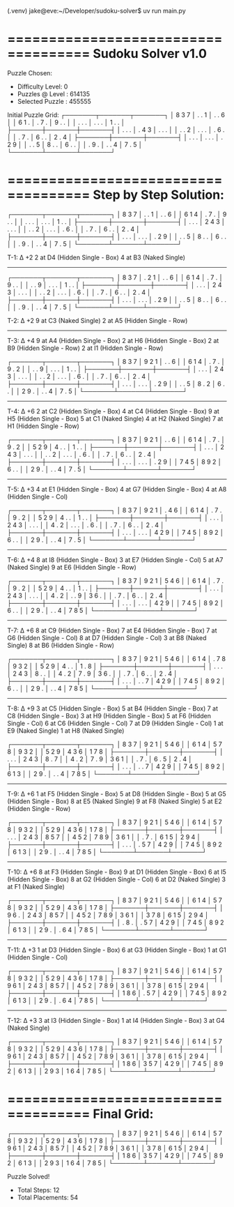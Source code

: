 (.venv) jake@eve:~/Developer/sudoku-solver$ uv run main.py

====================================
Sudoku Solver v1.0
====================================

Puzzle Chosen:
- Difficulty Level: 0
- Puzzles @ Level : 614135
- Selected Puzzle : 455555

Initial Puzzle Grid:
┌───────┬───────┬───────┐
│ 8 3 7 │ . . 1 │ . . 6 │
│ 6 1 . │ . 7 . │ 9 . . │
│ . . . │ . . . │ 1 . . │
├───────┼───────┼───────┤
│ . . . │ . 4 3 │ . . . │
│ . . 2 │ . . . │ . 6 . │
│ . 7 . │ 6 . . │ 2 . 4 │
├───────┼───────┼───────┤
│ . . . │ . . . │ . 2 9 │
│ . . 5 │ 8 . . │ 6 . . │
│ . 9 . │ . . 4 │ 7 . 5 │
└───────┴───────┴───────┘

====================================
Step by Step Solution:
====================================

┌───────┬───────┬───────┐
│ 8 3 7 │ . . 1 │ . . 6 │
│ 6 1 4 │ . 7 . │ 9 . . │
│ . . . │ . . . │ 1 . . │
├───────┼───────┼───────┤
│ . . . │ 2 4 3 │ . . . │
│ . . 2 │ . . . │ . 6 . │
│ . 7 . │ 6 . . │ 2 . 4 │
├───────┼───────┼───────┤
│ . . . │ . . . │ . 2 9 │
│ . . 5 │ 8 . . │ 6 . . │
│ . 9 . │ . . 4 │ 7 . 5 │
└───────┴───────┴───────┘

T-1:  Δ +2
2 at D4 (Hidden Single - Box)
4 at B3 (Naked Single)

------------------------------------

┌───────┬───────┬───────┐
│ 8 3 7 │ . 2 1 │ . . 6 │
│ 6 1 4 │ . 7 . │ 9 . . │
│ . . 9 │ . . . │ 1 . . │
├───────┼───────┼───────┤
│ . . . │ 2 4 3 │ . . . │
│ . . 2 │ . . . │ . 6 . │
│ . 7 . │ 6 . . │ 2 . 4 │
├───────┼───────┼───────┤
│ . . . │ . . . │ . 2 9 │
│ . . 5 │ 8 . . │ 6 . . │
│ . 9 . │ . . 4 │ 7 . 5 │
└───────┴───────┴───────┘

T-2:  Δ +2
9 at C3 (Naked Single)
2 at A5 (Hidden Single - Row)

------------------------------------

T-3:  Δ +4
9 at A4 (Hidden Single - Box)
2 at H6 (Hidden Single - Box)
2 at B9 (Hidden Single - Row)
2 at I1 (Hidden Single - Row)

┌───────┬───────┬───────┐
│ 8 3 7 │ 9 2 1 │ . . 6 │
│ 6 1 4 │ . 7 . │ 9 . 2 │
│ . . 9 │ . . . │ 1 . . │
├───────┼───────┼───────┤
│ . . . │ 2 4 3 │ . . . │
│ . . 2 │ . . . │ . 6 . │
│ . 7 . │ 6 . . │ 2 . 4 │
├───────┼───────┼───────┤
│ . . . │ . . . │ . 2 9 │
│ . . 5 │ 8 . 2 │ 6 . . │
│ 2 9 . │ . . 4 │ 7 . 5 │
└───────┴───────┴───────┘

------------------------------------

T-4:  Δ +6
2 at C2 (Hidden Single - Box)
4 at C4 (Hidden Single - Box)
9 at H5 (Hidden Single - Box)
5 at C1 (Naked Single)
4 at H2 (Naked Single)
7 at H1 (Hidden Single - Row)

┌───────┬───────┬───────┐
│ 8 3 7 │ 9 2 1 │ . . 6 │
│ 6 1 4 │ . 7 . │ 9 . 2 │
│ 5 2 9 │ 4 . . │ 1 . . │
├───────┼───────┼───────┤
│ . . . │ 2 4 3 │ . . . │
│ . . 2 │ . . . │ . 6 . │
│ . 7 . │ 6 . . │ 2 . 4 │
├───────┼───────┼───────┤
│ . . . │ . . . │ . 2 9 │
│ 7 4 5 │ 8 9 2 │ 6 . . │
│ 2 9 . │ . . 4 │ 7 . 5 │
└───────┴───────┴───────┘

------------------------------------

T-5:  Δ +3
4 at E1 (Hidden Single - Box)
4 at G7 (Hidden Single - Box)
4 at A8 (Hidden Single - Col)

┌───────┬───────┬───────┐
│ 8 3 7 │ 9 2 1 │ . 4 6 │
│ 6 1 4 │ . 7 . │ 9 . 2 │
│ 5 2 9 │ 4 . . │ 1 . . │
├───────┼───────┼───────┤
│ . . . │ 2 4 3 │ . . . │
│ 4 . 2 │ . . . │ . 6 . │
│ . 7 . │ 6 . . │ 2 . 4 │
├───────┼───────┼───────┤
│ . . . │ . . . │ 4 2 9 │
│ 7 4 5 │ 8 9 2 │ 6 . . │
│ 2 9 . │ . . 4 │ 7 . 5 │
└───────┴───────┴───────┘

------------------------------------

T-6:  Δ +4
8 at I8 (Hidden Single - Box)
3 at E7 (Hidden Single - Col)
5 at A7 (Naked Single)
9 at E6 (Hidden Single - Row)

┌───────┬───────┬───────┐
│ 8 3 7 │ 9 2 1 │ 5 4 6 │
│ 6 1 4 │ . 7 . │ 9 . 2 │
│ 5 2 9 │ 4 . . │ 1 . . │
├───────┼───────┼───────┤
│ . . . │ 2 4 3 │ . . . │
│ 4 . 2 │ . . 9 │ 3 6 . │
│ . 7 . │ 6 . . │ 2 . 4 │
├───────┼───────┼───────┤
│ . . . │ . . . │ 4 2 9 │
│ 7 4 5 │ 8 9 2 │ 6 . . │
│ 2 9 . │ . . 4 │ 7 8 5 │
└───────┴───────┴───────┘

------------------------------------

T-7:  Δ +6
8 at C9 (Hidden Single - Box)
7 at E4 (Hidden Single - Box)
7 at G6 (Hidden Single - Col)
8 at D7 (Hidden Single - Col)
3 at B8 (Naked Single)
8 at B6 (Hidden Single - Row)

┌───────┬───────┬───────┐
│ 8 3 7 │ 9 2 1 │ 5 4 6 │
│ 6 1 4 │ . 7 8 │ 9 3 2 │
│ 5 2 9 │ 4 . . │ 1 . 8 │
├───────┼───────┼───────┤
│ . . . │ 2 4 3 │ 8 . . │
│ 4 . 2 │ 7 . 9 │ 3 6 . │
│ . 7 . │ 6 . . │ 2 . 4 │
├───────┼───────┼───────┤
│ . . . │ . . 7 │ 4 2 9 │
│ 7 4 5 │ 8 9 2 │ 6 . . │
│ 2 9 . │ . . 4 │ 7 8 5 │
└───────┴───────┴───────┘

------------------------------------

T-8:  Δ +9
3 at C5 (Hidden Single - Box)
5 at B4 (Hidden Single - Box)
7 at C8 (Hidden Single - Box)
3 at H9 (Hidden Single - Box)
5 at F6 (Hidden Single - Col)
6 at C6 (Hidden Single - Col)
7 at D9 (Hidden Single - Col)
1 at E9 (Naked Single)
1 at H8 (Naked Single)

┌───────┬───────┬───────┐
│ 8 3 7 │ 9 2 1 │ 5 4 6 │
│ 6 1 4 │ 5 7 8 │ 9 3 2 │
│ 5 2 9 │ 4 3 6 │ 1 7 8 │
├───────┼───────┼───────┤
│ . . . │ 2 4 3 │ 8 . 7 │
│ 4 . 2 │ 7 . 9 │ 3 6 1 │
│ . 7 . │ 6 . 5 │ 2 . 4 │
├───────┼───────┼───────┤
│ . . . │ . . 7 │ 4 2 9 │
│ 7 4 5 │ 8 9 2 │ 6 1 3 │
│ 2 9 . │ . . 4 │ 7 8 5 │
└───────┴───────┴───────┘

------------------------------------

T-9:  Δ +6
1 at F5 (Hidden Single - Box)
5 at D8 (Hidden Single - Box)
5 at G5 (Hidden Single - Box)
8 at E5 (Naked Single)
9 at F8 (Naked Single)
5 at E2 (Hidden Single - Row)

┌───────┬───────┬───────┐
│ 8 3 7 │ 9 2 1 │ 5 4 6 │
│ 6 1 4 │ 5 7 8 │ 9 3 2 │
│ 5 2 9 │ 4 3 6 │ 1 7 8 │
├───────┼───────┼───────┤
│ . . . │ 2 4 3 │ 8 5 7 │
│ 4 5 2 │ 7 8 9 │ 3 6 1 │
│ . 7 . │ 6 1 5 │ 2 9 4 │
├───────┼───────┼───────┤
│ . . . │ . 5 7 │ 4 2 9 │
│ 7 4 5 │ 8 9 2 │ 6 1 3 │
│ 2 9 . │ . . 4 │ 7 8 5 │
└───────┴───────┴───────┘

------------------------------------

T-10:  Δ +6
8 at F3 (Hidden Single - Box)
9 at D1 (Hidden Single - Box)
6 at I5 (Hidden Single - Box)
8 at G2 (Hidden Single - Col)
6 at D2 (Naked Single)
3 at F1 (Naked Single)

┌───────┬───────┬───────┐
│ 8 3 7 │ 9 2 1 │ 5 4 6 │
│ 6 1 4 │ 5 7 8 │ 9 3 2 │
│ 5 2 9 │ 4 3 6 │ 1 7 8 │
├───────┼───────┼───────┤
│ 9 6 . │ 2 4 3 │ 8 5 7 │
│ 4 5 2 │ 7 8 9 │ 3 6 1 │
│ 3 7 8 │ 6 1 5 │ 2 9 4 │
├───────┼───────┼───────┤
│ . 8 . │ . 5 7 │ 4 2 9 │
│ 7 4 5 │ 8 9 2 │ 6 1 3 │
│ 2 9 . │ . 6 4 │ 7 8 5 │
└───────┴───────┴───────┘

------------------------------------

T-11:  Δ +3
1 at D3 (Hidden Single - Box)
6 at G3 (Hidden Single - Box)
1 at G1 (Hidden Single - Col)

┌───────┬───────┬───────┐
│ 8 3 7 │ 9 2 1 │ 5 4 6 │
│ 6 1 4 │ 5 7 8 │ 9 3 2 │
│ 5 2 9 │ 4 3 6 │ 1 7 8 │
├───────┼───────┼───────┤
│ 9 6 1 │ 2 4 3 │ 8 5 7 │
│ 4 5 2 │ 7 8 9 │ 3 6 1 │
│ 3 7 8 │ 6 1 5 │ 2 9 4 │
├───────┼───────┼───────┤
│ 1 8 6 │ . 5 7 │ 4 2 9 │
│ 7 4 5 │ 8 9 2 │ 6 1 3 │
│ 2 9 . │ . 6 4 │ 7 8 5 │
└───────┴───────┴───────┘

------------------------------------

T-12:  Δ +3
3 at I3 (Hidden Single - Box)
1 at I4 (Hidden Single - Box)
3 at G4 (Naked Single)

┌───────┬───────┬───────┐
│ 8 3 7 │ 9 2 1 │ 5 4 6 │
│ 6 1 4 │ 5 7 8 │ 9 3 2 │
│ 5 2 9 │ 4 3 6 │ 1 7 8 │
├───────┼───────┼───────┤
│ 9 6 1 │ 2 4 3 │ 8 5 7 │
│ 4 5 2 │ 7 8 9 │ 3 6 1 │
│ 3 7 8 │ 6 1 5 │ 2 9 4 │
├───────┼───────┼───────┤
│ 1 8 6 │ 3 5 7 │ 4 2 9 │
│ 7 4 5 │ 8 9 2 │ 6 1 3 │
│ 2 9 3 │ 1 6 4 │ 7 8 5 │
└───────┴───────┴───────┘

====================================
Final Grid:
====================================

┌───────┬───────┬───────┐
│ 8 3 7 │ 9 2 1 │ 5 4 6 │
│ 6 1 4 │ 5 7 8 │ 9 3 2 │
│ 5 2 9 │ 4 3 6 │ 1 7 8 │
├───────┼───────┼───────┤
│ 9 6 1 │ 2 4 3 │ 8 5 7 │
│ 4 5 2 │ 7 8 9 │ 3 6 1 │
│ 3 7 8 │ 6 1 5 │ 2 9 4 │
├───────┼───────┼───────┤
│ 1 8 6 │ 3 5 7 │ 4 2 9 │
│ 7 4 5 │ 8 9 2 │ 6 1 3 │
│ 2 9 3 │ 1 6 4 │ 7 8 5 │
└───────┴───────┴───────┘

Puzzle Solved!
- Total Steps: 12
- Total Placements: 54